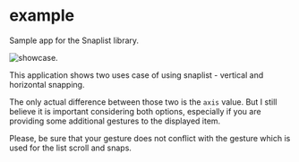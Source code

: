 # example

Sample app for the Snaplist library.

![showcase](https://media.giphy.com/media/1mhjknie03qNzTKri0/giphy.gif).

This application shows two uses case of using snaplist - vertical and horizontal snapping.

The only actual difference between those two is the `axis` value. But I still believe it is important considering both options, especially if you are providing some additional gestures to the displayed item.

Please, be sure that your gesture does not conflict with the gesture which is used for the list scroll and snaps.